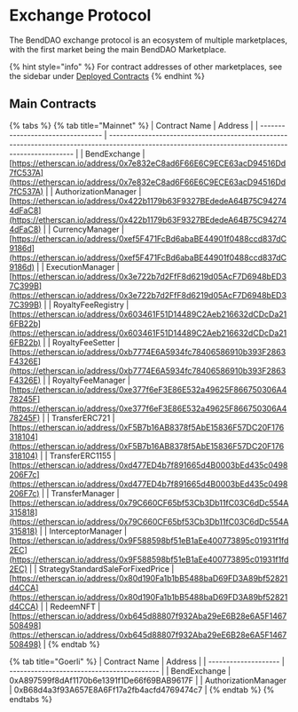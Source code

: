 # Exchange Protocol

The BendDAO exchange protocol is an ecosystem of multiple marketplaces, with the first market being the main BendDAO Marketplace.

{% hint style="info" %}
For contract addresses of other marketplaces, see the sidebar under [Deployed Contracts](broken-reference)
{% endhint %}

## Main Contracts

{% tabs %}
{% tab title="Mainnet" %}
| Contract Name                     | Address                                                                                                                                            |
| --------------------------------- | -------------------------------------------------------------------------------------------------------------------------------------------------- |
| BendExchange                      | [https://etherscan.io/address/0x7e832eC8ad6F66E6C9ECE63acD94516Dd7fC537A](https://etherscan.io/address/0x7e832eC8ad6F66E6C9ECE63acD94516Dd7fC537A) |
| AuthorizationManager              | [https://etherscan.io/address/0x422b1179b63F9327BEdedeA64B75C942744dFaC8](https://etherscan.io/address/0x422b1179b63F9327BEdedeA64B75C942744dFaC8) |
| CurrencyManager                   | [https://etherscan.io/address/0xef5F471FcBd6abaBE44901f0488ccd837dC9186d](https://etherscan.io/address/0xef5F471FcBd6abaBE44901f0488ccd837dC9186d) |
| ExecutionManager                  | [https://etherscan.io/address/0x3e722b7d2FfF8d6219d05AcF7D6948bED37C399B](https://etherscan.io/address/0x3e722b7d2FfF8d6219d05AcF7D6948bED37C399B) |
| RoyaltyFeeRegistry                | [https://etherscan.io/address/0x603461F51D14489C2Aeb216632dCDcDa216FB22b](https://etherscan.io/address/0x603461F51D14489C2Aeb216632dCDcDa216FB22b) |
| RoyaltyFeeSetter                  | [https://etherscan.io/address/0xb7774E6A5934fc78406586910b393F2863F4326E](https://etherscan.io/address/0xb7774E6A5934fc78406586910b393F2863F4326E) |
| RoyaltyFeeManager                 | [https://etherscan.io/address/0xe377f6eF3E86E532a49625F866750306A478245F](https://etherscan.io/address/0xe377f6eF3E86E532a49625F866750306A478245F) |
| TransferERC721                    | [https://etherscan.io/address/0xF5B7b16AB8378f5AbE15836F57DC20F176318104](https://etherscan.io/address/0xF5B7b16AB8378f5AbE15836F57DC20F176318104) |
| TransferERC1155                   | [https://etherscan.io/address/0xd477ED4b7f891665d4B0003bEd435c0498206F7c](https://etherscan.io/address/0xd477ED4b7f891665d4B0003bEd435c0498206F7c) |
| TransferManager                   | [https://etherscan.io/address/0x79C660CF65bf53Cb3Db11fC03C6dDc554A315818](https://etherscan.io/address/0x79C660CF65bf53Cb3Db11fC03C6dDc554A315818) |
| InterceptorManager                | [https://etherscan.io/address/0x9F588598bf51eB1aEe400773895c01931f1fd2EC](https://etherscan.io/address/0x9F588598bf51eB1aEe400773895c01931f1fd2EC) |
| StrategyStandardSaleForFixedPrice | [https://etherscan.io/address/0x80d190Fa1b1bB5488baD69FD3A89bf52821d4CCA](https://etherscan.io/address/0x80d190Fa1b1bB5488baD69FD3A89bf52821d4CCA) |
| RedeemNFT                         | [https://etherscan.io/address/0xb645d88807f932Aba29eE6B28e6A5F1467508498](https://etherscan.io/address/0xb645d88807f932Aba29eE6B28e6A5F1467508498) |
{% endtab %}

{% tab title="Goerli" %}
| Contract Name        | Address                                    |
| -------------------- | ------------------------------------------ |
| BendExchange         | 0xA897599f8dAf1170b6e1391f1De66f69BAB9617F |
| AuthorizationManager | 0xB68d4a3f93A657E8A6Ff17a2fb4acfd4769474c7 |
{% endtab %}
{% endtabs %}
